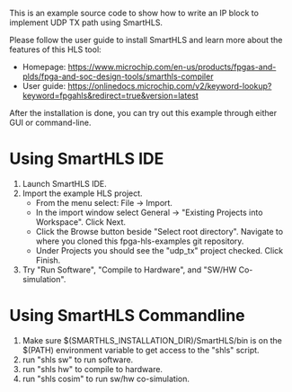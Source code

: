 This is an example source code to show how to write an IP block to implement UDP TX path using SmartHLS. 

Please follow the user guide to install SmartHLS and learn more about the features of this HLS tool:
 - Homepage: https://www.microchip.com/en-us/products/fpgas-and-plds/fpga-and-soc-design-tools/smarthls-compiler
 - User guide: https://onlinedocs.microchip.com/v2/keyword-lookup?keyword=fpgahls&redirect=true&version=latest 

After the installation is done, you can try out this example through either GUI or command-line. 

# Using SmartHLS IDE
1. Launch SmartHLS IDE.
2. Import the example HLS project.
   * From the menu select: File -> Import.
   * In the import window select General -> "Existing Projects into Workspace". Click Next.
   * Click the Browse button beside "Select root directory". Navigate to where you cloned this fpga-hls-examples git repository.
   * Under Projects you should see the "udp_tx" project checked. Click Finish.
3. Try "Run Software", "Compile to Hardware", and "SW/HW Co-simulation".

# Using SmartHLS Commandline
1. Make sure $(SMARTHLS_INSTALLATION_DIR)/SmartHLS/bin is on the $(PATH) environment variable to get access to the "shls" script.
2. run "shls sw" to run software.
3. run "shls hw" to compile to hardware.
4. run "shls cosim" to run sw/hw co-simulation.
